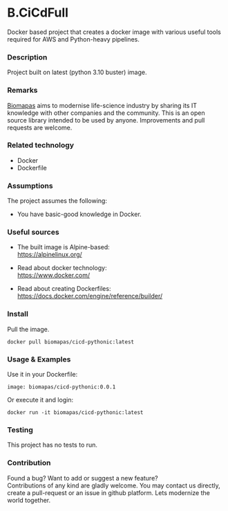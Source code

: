 # B.CiCdFull

Docker based project that creates a docker image with various useful 
tools required for AWS and Python-heavy pipelines.

### Description

Project built on latest (python 3.10 buster) image.

### Remarks

[Biomapas](https://biomapas.com) aims to modernise life-science 
industry by sharing its IT knowledge with other companies and 
the community. This is an open source library intended to be used 
by anyone. Improvements and pull requests are welcome.

### Related technology

- Docker
- Dockerfile

### Assumptions

The project assumes the following:

- You have basic-good knowledge in Docker.

### Useful sources

- The built image is Alpine-based:<br>
https://alpinelinux.org/

- Read about docker technology:<br>
https://www.docker.com/

- Read about creating Dockerfiles:<br>
https://docs.docker.com/engine/reference/builder/

### Install

Pull the image.
```
docker pull biomapas/cicd-pythonic:latest
```

### Usage & Examples

Use it in your Dockerfile:
```
image: biomapas/cicd-pythonic:0.0.1
```

Or execute it and login:
```
docker run -it biomapas/cicd-pythonic:latest
```

### Testing

This project has no tests to run.

### Contribution

Found a bug? Want to add or suggest a new feature?<br>
Contributions of any kind are gladly welcome. You may contact us 
directly, create a pull-request or an issue in github platform.
Lets modernize the world together.
